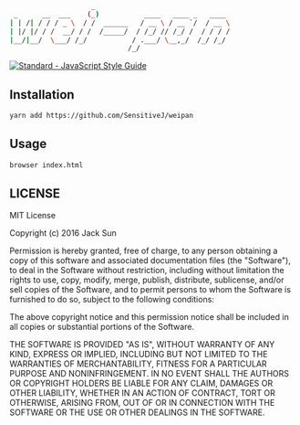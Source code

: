 
```bash
                    _                                 
 _      __  ___    (_)           ____   ____ _   ____ 
| | /| / / / _ \  / /  ______   / __ \ / __ `/  / __ \
| |/ |/ / /  __/ / /  /_____/  / /_/ // /_/ /  / / / /
|__/|__/  \___/ /_/           / .___/ \__,_/  /_/ /_/ 
                             /_/                      
```
[![Standard - JavaScript Style Guide](https://img.shields.io/badge/code%20style-standard-brightgreen.svg)](http://standardjs.com/)
## Installation
```bash
yarn add https://github.com/SensitiveJ/weipan
```

## Usage
```bash
browser index.html
```

## LICENSE
MIT License

Copyright (c) 2016 Jack Sun

Permission is hereby granted, free of charge, to any person obtaining a copy
of this software and associated documentation files (the "Software"), to deal
in the Software without restriction, including without limitation the rights
to use, copy, modify, merge, publish, distribute, sublicense, and/or sell
copies of the Software, and to permit persons to whom the Software is
furnished to do so, subject to the following conditions:

The above copyright notice and this permission notice shall be included in all
copies or substantial portions of the Software.

THE SOFTWARE IS PROVIDED "AS IS", WITHOUT WARRANTY OF ANY KIND, EXPRESS OR
IMPLIED, INCLUDING BUT NOT LIMITED TO THE WARRANTIES OF MERCHANTABILITY,
FITNESS FOR A PARTICULAR PURPOSE AND NONINFRINGEMENT. IN NO EVENT SHALL THE
AUTHORS OR COPYRIGHT HOLDERS BE LIABLE FOR ANY CLAIM, DAMAGES OR OTHER
LIABILITY, WHETHER IN AN ACTION OF CONTRACT, TORT OR OTHERWISE, ARISING FROM,
OUT OF OR IN CONNECTION WITH THE SOFTWARE OR THE USE OR OTHER DEALINGS IN THE
SOFTWARE.
